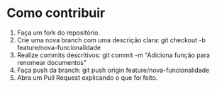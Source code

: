 # Como contribuir

1. Faça um fork do repositório.
2. Crie uma nova branch com uma descrição clara:
git checkout -b feature/nova-funcionalidade
3. Realize commits descritivos:
git commit -m "Adiciona função para renomear documentos"
4. Faça push da branch:
git push origin feature/nova-funcionalidade
5. Abra um Pull Request explicando o que foi feito.
